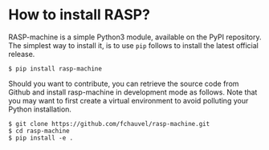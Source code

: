 # How to install RASP?

RASP-machine is a simple Python3 module, available on the PyPI
repository. The simplest way to install it, is to use `pip` follows to
install the latest official release.

```shell-session
$ pip install rasp-machine
```

Should you want to contribute, you can retrieve the source code from
Github and install rasp-machine in development mode as follows. Note
that you may want to first create a virtual environment to avoid
polluting your Python installation.

```shell-session
$ git clone https://github.com/fchauvel/rasp-machine.git
$ cd rasp-machine
$ pip install -e . 
```


